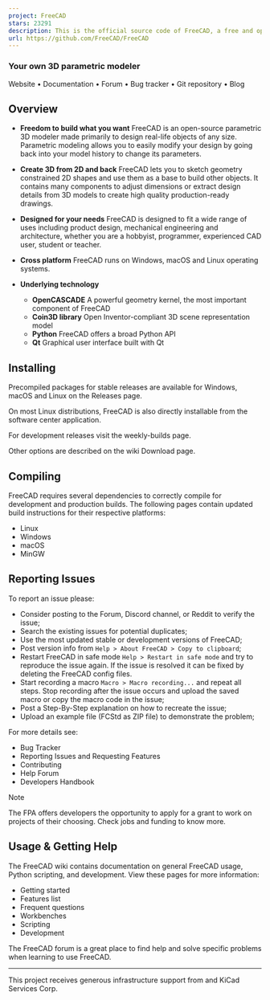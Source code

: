 ```yaml
---
project: FreeCAD
stars: 23291
description: This is the official source code of FreeCAD, a free and opensource multiplatform 3D parametric modeler.
url: https://github.com/FreeCAD/FreeCAD
---
```


### Your own 3D parametric modeler

Website • Documentation • Forum • Bug tracker • Git repository • Blog

Overview
--------

-   **Freedom to build what you want** FreeCAD is an open-source parametric 3D modeler made primarily to design real-life objects of any size. Parametric modeling allows you to easily modify your design by going back into your model history to change its parameters.
    
-   **Create 3D from 2D and back** FreeCAD lets you to sketch geometry constrained 2D shapes and use them as a base to build other objects. It contains many components to adjust dimensions or extract design details from 3D models to create high quality production-ready drawings.
    
-   **Designed for your needs** FreeCAD is designed to fit a wide range of uses including product design, mechanical engineering and architecture, whether you are a hobbyist, programmer, experienced CAD user, student or teacher.
    
-   **Cross platform** FreeCAD runs on Windows, macOS and Linux operating systems.
    
-   **Underlying technology**
    
    -   **OpenCASCADE** A powerful geometry kernel, the most important component of FreeCAD
    -   **Coin3D library** Open Inventor-compliant 3D scene representation model
    -   **Python** FreeCAD offers a broad Python API
    -   **Qt** Graphical user interface built with Qt

Installing
----------

Precompiled packages for stable releases are available for Windows, macOS and Linux on the Releases page.

On most Linux distributions, FreeCAD is also directly installable from the software center application.

For development releases visit the weekly-builds page.

Other options are described on the wiki Download page.

Compiling
---------

FreeCAD requires several dependencies to correctly compile for development and production builds. The following pages contain updated build instructions for their respective platforms:

-   Linux
-   Windows
-   macOS
-   MinGW

Reporting Issues
----------------

To report an issue please:

-   Consider posting to the Forum, Discord channel, or Reddit to verify the issue;
-   Search the existing issues for potential duplicates;
-   Use the most updated stable or development versions of FreeCAD;
-   Post version info from `Help > About FreeCAD > Copy to clipboard`;
-   Restart FreeCAD in safe mode `Help > Restart in safe mode` and try to reproduce the issue again. If the issue is resolved it can be fixed by deleting the FreeCAD config files.
-   Start recording a macro `Macro > Macro recording...` and repeat all steps. Stop recording after the issue occurs and upload the saved macro or copy the macro code in the issue;
-   Post a Step-By-Step explanation on how to recreate the issue;
-   Upload an example file (FCStd as ZIP file) to demonstrate the problem;

For more details see:

-   Bug Tracker
-   Reporting Issues and Requesting Features
-   Contributing
-   Help Forum
-   Developers Handbook

Note

The FPA offers developers the opportunity to apply for a grant to work on projects of their choosing. Check jobs and funding to know more.

Usage & Getting Help
--------------------

The FreeCAD wiki contains documentation on general FreeCAD usage, Python scripting, and development. View these pages for more information:

-   Getting started
-   Features list
-   Frequent questions
-   Workbenches
-   Scripting
-   Development

The FreeCAD forum is a great place to find help and solve specific problems when learning to use FreeCAD.

* * *

This project receives generous infrastructure support from and KiCad Services Corp.
